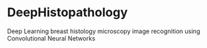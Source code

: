 # DeepHistopathology
Deep Learning breast histology microscopy image recognition using Convolutional Neural Networks
